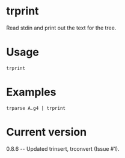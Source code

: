 # trprint

Read stdin and print out the text for the tree.

# Usage

    trprint

# Examples

    trparse A.g4 | trprint

# Current version

0.8.6 -- Updated trinsert, trconvert (Issue #1).
